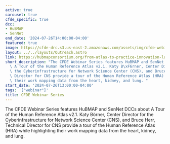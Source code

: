 ```yaml
---
active: true
carousel: true
cfde_specific: true
dcc:
- HuBMAP
- SenNet
end_date: '2024-07-26T14:00:00-04:00'
featured: true
image: https://cfde-drc.s3.us-east-2.amazonaws.com/assets/img/cfde-webinar-july2024.png
layout: ../../layouts/Outreach.astro
link: https://hubmapconsortium.org/from-atlas-to-practice-innovation-lab/
short_description: "The CFDE Webinar Series features HuBMAP and SenNet DCCs about\
  \ A Tour of the Human Reference Atlas v2.1. Katy B\xF6rner, Center Director for\
  \ the Cyberinfrastructure for Network Science Center (CNS), and Bruce Herr, Technical\
  \ Director for CNS provide a tour of the Human Reference Atlas (HRA) while highlighting\
  \ their work mapping data from the heart, kidney, and lung. "
start_date: '2024-07-26T13:00:00-04:00'
tags: '["webinar"]'
title: CFDE Webinar Series
---
```

The CFDE Webinar Series features HuBMAP and SenNet DCCs about A Tour of the Human Reference Atlas v2.1. Katy Börner, Center Director for the Cyberinfrastructure for Network Science Center (CNS), and Bruce Herr, Technical Director for CNS provide a tour of the Human Reference Atlas (HRA) while highlighting their work mapping data from the heart, kidney, and lung. 